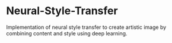 # Neural-Style-Transfer
 Implementation of neural style transfer to create artistic image by combining content and style using deep learning.

